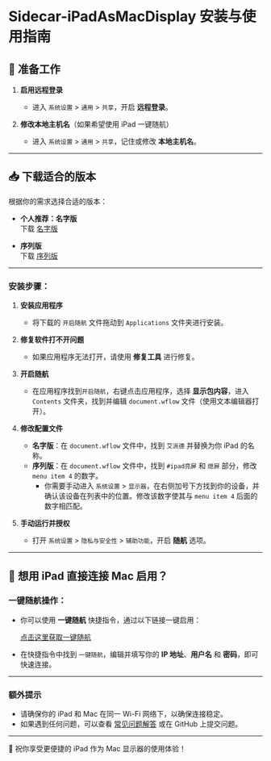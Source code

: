 # Sidecar-iPadAsMacDisplay 安装与使用指南

## 🌟 准备工作

1. **启用远程登录**  
   - 进入 `系统设置` > `通用` > `共享`，开启 **远程登录**。

2. **修改本地主机名**（如果希望使用 iPad 一键随航）  
   - 进入 `系统设置` > `通用` > `共享`，记住或修改 **本地主机名**。

---

## 📥 下载适合的版本

根据你的需求选择合适的版本：

- **个人推荐：名字版**  
  下载 [名字版](https://github.com/Jason6111/Sidecar-iPadAsMacDisplay/releases/download/1.0/device.ID.dmg)

- **序列版**  
  下载 [序列版](https://github.com/Jason6111/Sidecar-iPadAsMacDisplay/releases/download/1.0/Sequence.ID.dmg)

---

### 安装步骤：

1. **安装应用程序**  
   - 将下载的 `开启随航` 文件拖动到 `Applications` 文件夹进行安装。

2. **修复软件打不开问题**  
   - 如果应用程序无法打开，请使用 **修复工具** 进行修复。

3. **开启随航**  
   - 在应用程序找到`开启随航`，右键点击应用程序，选择 **显示包内容**，进入 `Contents` 文件夹，找到并编辑 `document.wflow` 文件（使用文本编辑器打开）。

4. **修改配置文件**  
   - **名字版**：在 `document.wflow` 文件中，找到 `艾派德` 并替换为你 iPad 的名称。
   - **序列版**：在 `document.wflow` 文件中，找到 `#ipad亮屏` 和 `熄屏` 部分，修改 `menu item 4` 的数字。  
     - 你需要手动进入 `系统设置` > `显示器`，在右侧加号下方找到你的设备，并确认该设备在列表中的位置。修改该数字使其与 `menu item 4` 后面的数字相匹配。

5. **手动运行并授权**  
   - 打开 `系统设置` > `隐私与安全性` > `辅助功能`，开启 **随航** 选项。

---

## 🚀 想用 iPad 直接连接 Mac 启用？

### 一键随航操作：

- 你可以使用 **一键随航** 快捷指令，通过以下链接一键启用：
  
  [点击这里获取一键随航](https://www.icloud.com/shortcuts/1d97d20723cc408fae09f5af07441433)

- 在快捷指令中找到 `一键随航`，编辑并填写你的 **IP 地址**、**用户名** 和 **密码**，即可快速连接。

---

### 额外提示

- 请确保你的 iPad 和 Mac 在同一 Wi-Fi 网络下，以确保连接稳定。
- 如果遇到任何问题，可以查看 [常见问题解答](https://github.com/Jason6111/Sidecar-iPadAsMacDisplay/issues) 或在 GitHub 上提交问题。

---

🎉 祝你享受更便捷的 iPad 作为 Mac 显示器的使用体验！
